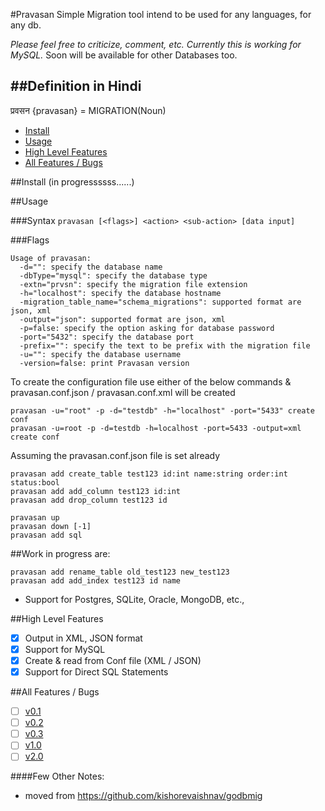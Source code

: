 #Pravasan
Simple Migration tool intend to be used for any languages, for any db.

*Please feel free to criticize, comment, etc.*
*Currently this is working for MySQL.* Soon will be available for other Databases too.

##Definition in Hindi
----
प्रवसन {pravasan} = MIGRATION(Noun)

* [Install](#install)
* [Usage](#usage)
* [High Level Features](#high-level-features)
* [All Features / Bugs](#all-features--bugs)

##Install
(in progressssss......)

##Usage

###Syntax
```pravasan [<flags>] <action> <sub-action> [data input]```

###Flags
```
Usage of pravasan:
  -d="": specify the database name
  -dbType="mysql": specify the database type
  -extn="prvsn": specify the migration file extension
  -h="localhost": specify the database hostname
  -migration_table_name="schema_migrations": supported format are json, xml
  -output="json": supported format are json, xml
  -p=false: specify the option asking for database password
  -port="5432": specify the database port
  -prefix="": specify the text to be prefix with the migration file
  -u="": specify the database username
  -version=false: print Pravasan version
```

To create the configuration file use either of the below commands & pravasan.conf.json / pravasan.conf.xml will be created
```
pravasan -u="root" -p -d="testdb" -h="localhost" -port="5433" create conf 
pravasan -u=root -p -d=testdb -h=localhost -port=5433 -output=xml create conf 
```

Assuming the pravasan.conf.json file is set already
```
pravasan add create_table test123 id:int name:string order:int status:bool
pravasan add add_column test123 id:int
pravasan add drop_column test123 id

pravasan up
pravasan down [-1]
pravasan add sql 
```

##Work in progress are:
```
pravasan add rename_table old_test123 new_test123
pravasan add add_index test123 id name
```
* Support for Postgres, SQLite, Oracle, MongoDB, etc.,

##High Level Features
- [x] Output in XML, JSON format
- [x] Support for MySQL
- [x] Create & read from Conf file (XML / JSON)
- [x] Support for Direct SQL Statements 

##All Features / Bugs
- [ ] [v0.1](https://github.com/pravasan/pravasan/milestones/v0.1)
- [ ] [v0.2](https://github.com/pravasan/pravasan/milestones/v0.2)
- [ ] [v0.3](https://github.com/pravasan/pravasan/milestones/v0.3)
- [ ] [v1.0](https://github.com/pravasan/pravasan/milestones/v1.0)
- [ ] [v2.0](https://github.com/pravasan/pravasan/milestones/v2.0)

####Few Other Notes: 
* moved from https://github.com/kishorevaishnav/godbmig